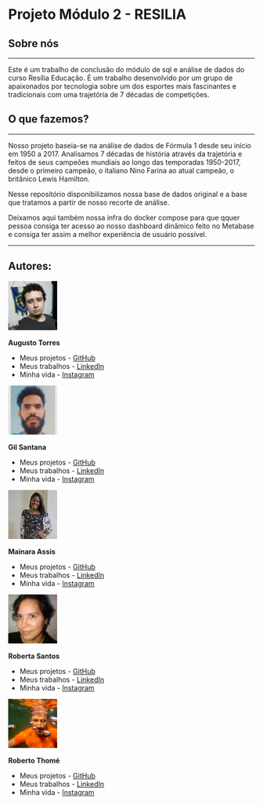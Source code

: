 # Projeto Módulo 2 - RESILIA 
## Sobre nós
  <hr>
  
Este é um trabalho de conclusão do módulo de sql e análise de dados do curso Resília Educação.
É um trabalho desenvolvido por um grupo de apaixonados por tecnologia sobre um dos esportes mais fascinantes e tradicionais com uma trajetória de 7 décadas de competições.
 

## O que fazemos?
<hr

Nosso projeto baseia-se na análise de dados de Fórmula 1 desde seu início em 1950 a 2017. 
Analisamos 7 décadas de história através da trajetória e feitos de seus campeões mundiais ao longo das temporadas 1950-2017, desde o primeiro campeão, o italiano Nino Farina ao atual campeão, o britânico Lewis Hamilton.

Nesse repositório disponibilizamos nossa base de dados original e a base que tratamos a partir de nosso recorte de análise.

Deixamos aqui também nossa infra do docker compose para que qquer pessoa consiga ter acesso ao nosso dashboard dinâmico feito no Metabase e consiga ter assim a melhor experiência de usuário possível.


<hr>

## **Autores:**
  
  <img src="./img/img_readme/augusto.jpg" width="100" height="100">
  
**Augusto Torres**
  
  - Meus projetos - [GitHub](https://github.com/Daos7623)
  - Meus trabalhos - [LinkedIn](https://www.linkedin.com/in/augustoftorres/)
  - Minha vida - [Instagram](https://www.instagram.com/)

  
<img src="./img/img_readme/gil.jpg" width="100" height="100">

**Gil Santana**
- Meus projetos - [GitHub](https://github.com/)
- Meus trabalhos - [LinkedIn](https://www.linkedin.com/in/)
- Minha vida - [Instagram](https://www.instagram.com/)

<img src="./img/img_readme/mainara.jpg" width="100" height="100">

**Mainara Assis**
- Meus projetos - [GitHub](https://github.com/mainara07)
- Meus trabalhos - [LinkedIn](https://www.linkedin.com/in/mainara-assis-5800a38a/)
- Minha vida - [Instagram](https://www.instagram.com/_mainara)

<img src="./img/img_readme/roberta.jpg" width="100" height="100">

**Roberta Santos**
- Meus projetos - [GitHub](https://github.com/LaDespistada1981)
- Meus trabalhos - [LinkedIn](https://www.linkedin.com/in/santosroberta)
- Minha vida - [Instagram](https://www.instagram.com/ladespistada/)

<img src="./img/img_readme/thome.jpg" width="100" height="100">

**Roberto Thomé**
- Meus projetos - [GitHub](https://github.com/ThomeDvlp)
- Meus trabalhos - [LinkedIn](https://www.linkedin.com/in/roberto-thome-58577b55/)
- Minha vida - [Instagram](https://www.instagram.com/bethome78//)

